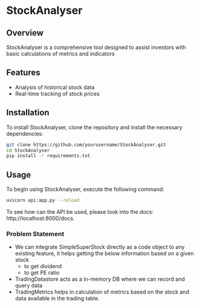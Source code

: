 # StockAnalyser
## Overview
StockAnalyser is a comprehensive tool designed to assist investors with basic calculations of metrics and indicators

## Features
- Analysis of historical stock data
- Real-time tracking of stock prices

## Installation
To install StockAnalyser, clone the repository and install the necessary dependencies:
```bash
git clone https://github.com/yourusername/StockAnalyser.git
cd StockAnalyser
pip install -r requirements.txt
```

## Usage
To begin using StockAnalyser, execute the following command:
```bash
uvicorn api:app.py --reload
```
To see how can the API be used, please look into the docs: http://localhost:8000/docs. 

### Problem Statement

- We can integrate SimpleSuperStock directly as a code object to any existing feature, it helps getting the below information based on a
given stock 
    - to get dividend 
    - to get PE ratio
- TradingDatastore acts as a in-memory DB where we can record and query data
- TradingMetrics helps in calculation of metrics based on the stock and data available in the trading table.
